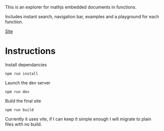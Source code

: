 This is an explorer for mathjs embedded documents in functions.

Includes instant search, navigation bar, examples and a playground for each function.

[Site](https://dvd101x.github.io/mathjs-help/)

# Instructions

Install dependancies
```
npm run install
```
Launch the dev server
```
npm run dev
````
Build the final site
```
npm run build
```

Currently it uses vite, if I can keep it simple enough I will migrate to plain files with no build.
